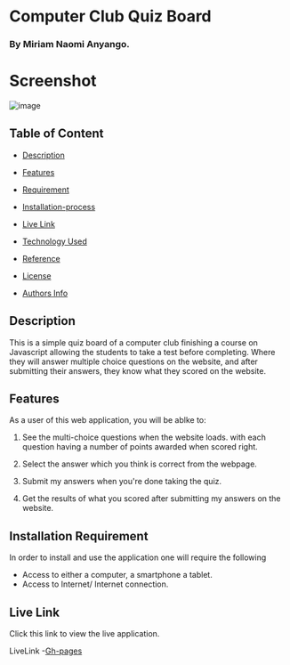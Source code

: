 # Computer Club Quiz Board

### By Miriam Naomi Anyango.

# Screenshot

![image]()

## Table of Content 

+ [Description](#Description)
 
 + [Features](#Features)

 + [Requirement](#Requirement)

+ [Installation-process](#Installation-Process) 

+ [Live Link](#live-link)

+ [Technology Used](#technology-used)

+ [Reference](#reference)

+ [License](#license)

+ [Authors Info](#authors-info)

## Description
<p>This is a simple quiz board of a computer club finishing a course on Javascript allowing the students to take a test before completing. Where they will answer multiple choice questions on the website, and after submitting their answers, they know what they scored on the website.
</p>

## Features
As a user of this web application, you will be ablke to:
1. See the multi-choice questions when the website loads. with each question having a number of points awarded when scored right.

2. Select the answer which you think is correct from the webpage.

3. Submit my answers when you're done taking the quiz.

4. Get the results of what you scored after submitting my answers on the website. 

## Installation Requirement
In order to install and use the application one will require the following

* Access to either a computer, a smartphone a tablet.
* Access to Internet/ Internet connection.

## Live Link
Click this link to view the live application.

LiveLink -[Gh-pages]()

